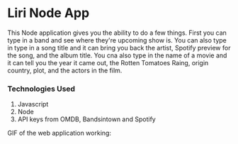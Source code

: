 # Liri Node App

This Node application gives you the ability to do a few things. First you can type in a band and see where they're upcoming show is. You can also type in type in a song title and it can bring you back the artist, Spotify preview for the song, and the album title. You cna also type in the name of a movie and it can tell you the year it came out, the Rotten Tomatoes Raing, origin country, plot, and the actors in the film.

### Technologies Used
1. Javascript
2. Node
3. API keys from OMDB, Bandsintown and Spotify


GIF of the web application working:

